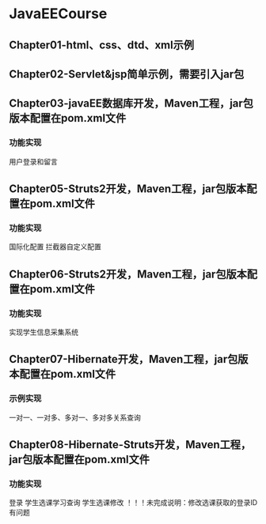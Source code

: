 # JavaEECourse
## Chapter01-html、css、dtd、xml示例
## Chapter02-Servlet&jsp简单示例，需要引入jar包
## Chapter03-javaEE数据库开发，Maven工程，jar包版本配置在pom.xml文件
### 功能实现
用户登录和留言
## Chapter05-Struts2开发，Maven工程，jar包版本配置在pom.xml文件
### 功能实现
国际化配置
拦截器自定义配置
## Chapter06-Struts2开发，Maven工程，jar包版本配置在pom.xml文件
### 功能实现
实现学生信息采集系统
## Chapter07-Hibernate开发，Maven工程，jar包版本配置在pom.xml文件
### 示例实现
一对一、一对多、多对一、多对多关系查询
## Chapter08-Hibernate-Struts开发，Maven工程，jar包版本配置在pom.xml文件
### 功能实现
登录
学生选课学习查询
学生选课修改
！！！未完成说明：修改选课获取的登录ID有问题
